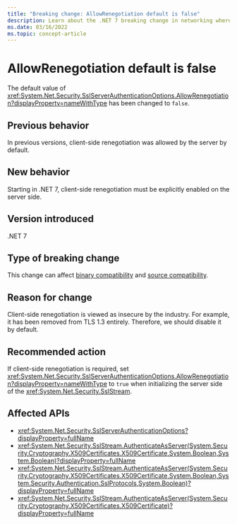 ```yaml
---
title: "Breaking change: AllowRenegotiation default is false"
description: Learn about the .NET 7 breaking change in networking where the default value of SslServerAuthenticationOptions.AllowRenegotiation has been changed to false.
ms.date: 03/16/2022
ms.topic: concept-article
---
```

# AllowRenegotiation default is false

The default value of <xref:System.Net.Security.SslServerAuthenticationOptions.AllowRenegotiation?displayProperty=nameWithType> has been changed to `false`.

## Previous behavior

In previous versions, client-side renegotiation was allowed by the server by default.

## New behavior

Starting in .NET 7, client-side renegotiation must be explicitly enabled on the server side.

## Version introduced

.NET 7

## Type of breaking change

This change can affect [binary compatibility](../../categories.md#binary-compatibility) and [source compatibility](../../categories.md#source-compatibility).

## Reason for change

Client-side renegotiation is viewed as insecure by the industry. For example, it has been removed from TLS 1.3 entirely. Therefore, we should disable it by default.

## Recommended action

If client-side renegotiation is required, set <xref:System.Net.Security.SslServerAuthenticationOptions.AllowRenegotiation?displayProperty=nameWithType> to `true` when initializing the server side of the <xref:System.Net.Security.SslStream>.

## Affected APIs

- <xref:System.Net.Security.SslServerAuthenticationOptions?displayProperty=fullName>
- <xref:System.Net.Security.SslStream.AuthenticateAsServer(System.Security.Cryptography.X509Certificates.X509Certificate,System.Boolean,System.Boolean)?displayProperty=fullName>
- <xref:System.Net.Security.SslStream.AuthenticateAsServer(System.Security.Cryptography.X509Certificates.X509Certificate,System.Boolean,System.Security.Authentication.SslProtocols,System.Boolean)?displayProperty=fullName>
- <xref:System.Net.Security.SslStream.AuthenticateAsServer(System.Security.Cryptography.X509Certificates.X509Certificate)?displayProperty=fullName>
